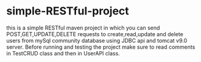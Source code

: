 # simple-RESTful-project
this is a simple RESTful maven project in which you can send POST,GET,UPDATE,DELETE requests to create,read,update and delete users from mySql community database using JDBC api and tomcat v9.0 server.
Before running and testing the project make sure to read comments in TestCRUD class and then in UserAPI class.
